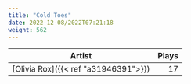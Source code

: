 ```yaml
---
title: "Cold Toes"
date: 2022-12-08/2022T07:21:18
weight: 562
---
```




 Artist | Plays 
----- | -----:
[Olivia Rox]({{< ref "a31946391">}}) | 17

